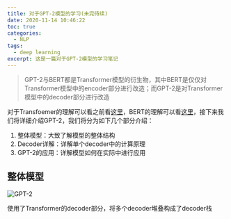 ```yaml
---
title: 对于GPT-2模型的学习(未完待续)
date: 2020-11-14 10:46:22
toc: true
categories:
  - NLP
tags:
  - deep learning
excerpt: 这是一篇对于GPT-2模型的学习笔记
---
```


>   GPT-2与BERT都是Transformer模型的衍生物，其中BERT是仅仅对Transformer模型中的encoder部分进行改造；而GPT-2是对Transformer模型中的decoder部分进行改造

对于Transfoemer的理解可以看之前看[这里](https://xdren69.github.io/2020/10/13/learning-transformer/)，BERT的理解可以看[这里](https://xdren69.github.io/2020/10/18/learning-Bert/)，接下来我们将详细介绍GPT-2，我们将分为如下几个部分介绍：

1.  整体模型：大致了解模型的整体结构
2.  Decoder详解：详解单个decoder中的计算原理
3.  GPT-2的应用：详解模型如何在实际中进行应用

## 整体模型

![GPT-2](https://gitblog-1302688916.cos.ap-beijing.myqcloud.com/cs224n/202011/15/161733-313323.png)

使用了Transformer的decoder部分，将多个decoder堆叠构成了decoder栈